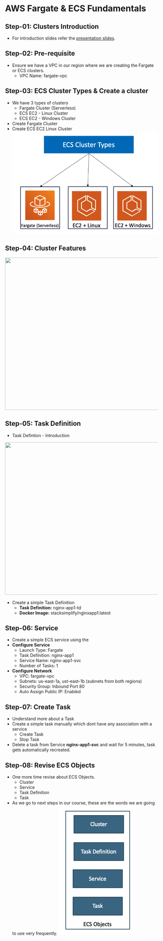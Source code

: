 # AWS Fargate & ECS Fundamentals

## Step-01: Clusters Introduction
-  For introduction slides refer the [presentation slides](/otherfiles/presentations/AWS-FargateECS-Masterclass-Course.pdf). 


## Step-02: Pre-requisite
- Ensure we have a VPC in our region where we are creating the Fargate or ECS clusters.
    - VPC Name: fargate-vpc

## Step-03: ECS Cluster Types & Create a cluster
- We have 3 types of clusters
    - Fargate Cluster (Serverless)
    - ECS EC2 - Linux Cluster
    - ECS EC2 - Windows Cluster
- Create Fargate Cluster
- Create ECS EC2 Linux Cluster
![ECS Cluster Types](/otherfiles/images/01-ECS-Cluster-Types.png)

## Step-04: Cluster Features

<img src="https://github.com/stacksimplify/aws-fargate-ecs-masterclass/blob/master/otherfiles/images/03-ECS-Cluster-Features.png" width="1600" height="500">

## Step-05: Task Definition
- Task Defintion - Introduction
<img src="https://github.com/stacksimplify/aws-fargate-ecs-masterclass/blob/master/otherfiles/images/02-ECS-TaskDefintion-ParameterList.png" width="2000" height="500">

- Create a simple Task Definition
    - **Task Definition:** nginx-app1-td        
    - **Docker Image:** stacksimplify/nginxapp1:latest

## Step-06: Service
- Create a simple ECS service using the 
- **Configure Service**
    - Launch Type: Fargate
    - Task Definition: nginx-app1
    - Service Name: nginx-app1-svc
    - Number of Tasks: 1
- **Configure Network**
    - VPC: fargate-vpc
    - Subnets: us-east-1a, ust-east-1b (subnets from both regions)
    - Security Group: Inbound Port 80
    - Auto Assign Public IP: Enabled    
    
## Step-07: Create Task 
- Understand more about a Task
- Create a simple task manually which dont have any association with a service
    - Create Task
    - Stop Task
- Delete a task from Service **nginx-app1-svc** and wait for 5 minutes, task gets automatically recreated. 

## Step-08: Revise ECS Objects
- One more time revise about ECS Objects. 
    - Cluster
    - Service
    - Task Definition
    - Task
- As we go to next steps in our course, these are the words we are going to use very frequently. 
![ECS Objects](/otherfiles/images/04-ECS-Objects.png)
